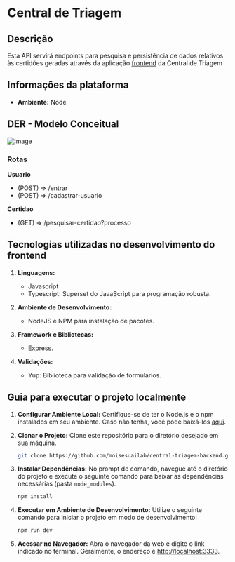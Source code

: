 # Central de Triagem

## Descrição
Esta API servirá endpoints para pesquisa e persistência de dados relativos às certidões geradas através da aplicação [frontend](https://github.com/moisesuailab/central-triagem) da Central de Triagem

## Informações da plataforma

 - **Ambiente:** Node

## DER - Modelo Conceitual

![image](https://github.com/moisesuailab/central-triagem-backend/assets/157806024/ba5ad84f-f349-4bf5-af91-5429cf659a2b)

### Rotas

**Usuario**

 - (POST) => /entrar
 - (POST) => /cadastrar-usuario

**Certidao**
- (GET) => /pesquisar-certidao?processo

 ## Tecnologias utilizadas no desenvolvimento do frontend

1. **Linguagens:**
   - Javascript
   - Typescript: Superset do JavaScript para programação robusta.

2. **Ambiente de Desenvolvimento:**
   - NodeJS e NPM para instalação de pacotes.

3. **Framework e Bibliotecas:**
   - Express.

8. **Validações:**
   - Yup: Biblioteca para validação de formulários.

## Guia para executar o projeto localmente

1. **Configurar Ambiente Local:**
   Certifique-se de ter o Node.js e o npm instalados em seu ambiente. Caso não tenha, você pode baixá-los [aqui](https://nodejs.org/).

2. **Clonar o Projeto:**
   Clone este repositório para o diretório desejado em sua máquina.

    ```bash
    git clone https://github.com/moisesuailab/central-triagem-backend.git
    ```

3. **Instalar Dependências:**
   No prompt de comando, navegue até o diretório do projeto e execute o seguinte comando para baixar as dependências necessárias (pasta `node_modules`).

    ```bash
    npm install
    ```

4. **Executar em Ambiente de Desenvolvimento:**
   Utilize o seguinte comando para iniciar o projeto em modo de desenvolvimento:

    ```bash
    npm run dev
    ```

5. **Acessar no Navegador:**
   Abra o navegador da web e digite o link indicado no terminal. Geralmente, o endereço é [http://localhost:3333](http://localhost:3333).
